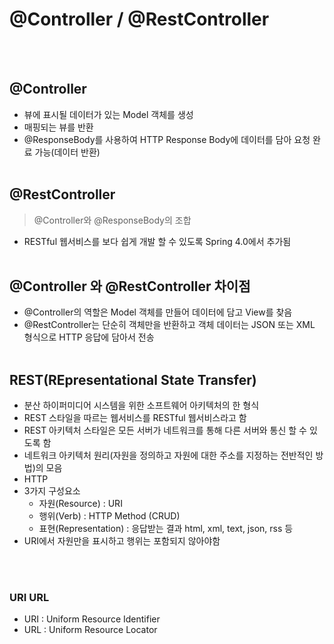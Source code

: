 # @Controller / @RestController

<br><br>

## @Controller
- 뷰에 표시될 데이터가 있는 Model 객체를 생성
- 매핑되는 뷰를 반환
- @ResponseBody를 사용하여 HTTP Response Body에 데이터를 담아 요청 완료 가능(데이터 반환)
<br><br>

## @RestController
> @Controller와 @ResponseBody의 조합
- RESTful 웹서비스를 보다 쉽게 개발 할 수 있도록 Spring 4.0에서 추가됨
<br><br>

## @Controller 와 @RestController 차이점
- @Controller의 역할은 Model 객체를 만들어 데이터에 담고 View를 찾음
- @RestController는 단순히 객체만을 반환하고 객체 데이터는 JSON 또는 XML 형식으로 HTTP 응답에 담아서 전송
<br><br>

## REST(REpresentational State Transfer)
- 분산 하이퍼미디어 시스템을 위한 소프트웨어 아키텍처의 한 형식
- REST 스타일을 따르는 웹서비스를 RESTful 웹서비스라고 함
- REST 아키텍처 스타일은 모든 서버가 네트워크를 통해 다른 서버와 통신 할 수 있도록 함
- 네트워크 아키텍처 원리(자원을 정의하고 자원에 대한 주소를 지정하는 전반적인 방법)의 모음
- HTTP
- 3가지 구성요소
  - 자원(Resource) : URI
  - 행위(Verb) : HTTP Method (CRUD)
  - 표현(Representation) : 응답받는 결과 html, xml, text, json, rss 등
- URI에서 자원만을 표시하고 행위는 포함되지 않아야함
  
<br><br>

### URI URL
- URI : Uniform Resource Identifier
- URL : Uniform Resource Locator




